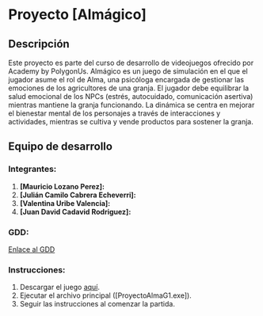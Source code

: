 # Proyecto **[Almágico]**

## Descripción

Este proyecto es parte del curso de desarrollo de videojuegos ofrecido por Academy by PolygonUs. Almágico es un juego de simulación en el que el jugador asume el rol de Alma, una psicóloga encargada de gestionar las emociones de los agricultores de una granja. El jugador debe equilibrar la salud emocional de los NPCs (estrés, autocuidado, comunicación asertiva) mientras mantiene la granja funcionando. La dinámica se centra en mejorar el bienestar mental de los personajes a través de interacciones y actividades, mientras se cultiva y vende productos para sostener la granja.

## Equipo de desarrollo

### Integrantes:

1. **[Mauricio Lozano Perez]:**
2. **[Julián Camilo Cabrera Echeverri]:**
3. **[Valentina Uribe Valencia]:**
4. **[Juan David Cadavid Rodriguez]:**

### GDD:

[Enlace al GDD](https://docs.google.com/document/d/1SLRhr6Oyaw0mIqaf1ijUOe5O0Az5ZUszf-XZqggstJk/edit?usp=sharing)

### Instrucciones:

1. Descargar el juego [aquí](https://drive.google.com/drive/folders/1BAR-b67RuJdJyaggK_7HQklvqJAykzyz?usp=sharing).
2. Ejecutar el archivo principal ([ProyectoAlmaG1.exe]).
3. Seguir las instrucciones al comenzar la partida.
